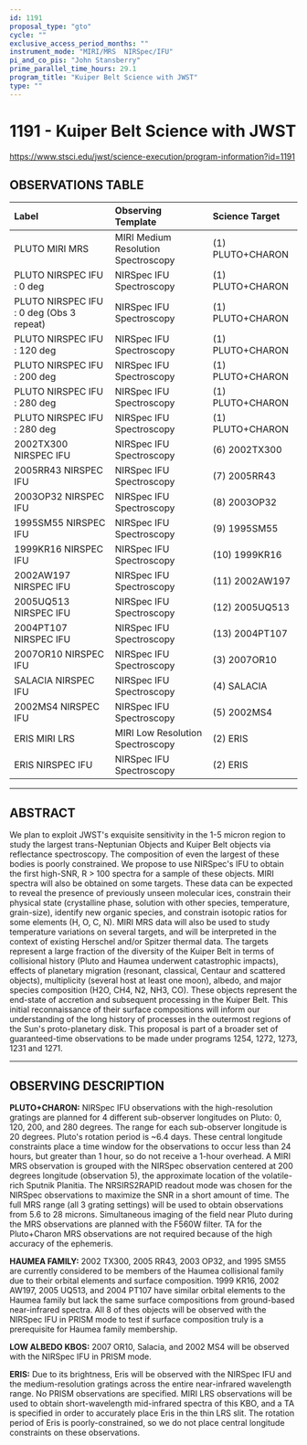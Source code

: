 ```yaml
---
id: 1191
proposal_type: "gto"
cycle: ""
exclusive_access_period_months: ""
instrument_mode: "MIRI/MRS  NIRSpec/IFU"
pi_and_co_pis: "John Stansberry"
prime_parallel_time_hours: 29.1
program_title: "Kuiper Belt Science with JWST"
type: ""
---
```

# 1191 - Kuiper Belt Science with JWST
https://www.stsci.edu/jwst/science-execution/program-information?id=1191
## OBSERVATIONS TABLE
| Label                                   | Observing Template                     | Science Target        |
| :-------------------------------------- | :------------------------------------- | :-------------------- |
| PLUTO MIRI MRS                          | MIRI Medium Resolution Spectroscopy    | (1) PLUTO+CHARON      |
| PLUTO NIRSPEC IFU : 0 deg               | NIRSpec IFU Spectroscopy               | (1) PLUTO+CHARON      |
| PLUTO NIRSPEC IFU : 0 deg (Obs 3 repeat)| NIRSpec IFU Spectroscopy               | (1) PLUTO+CHARON      |
| PLUTO NIRSPEC IFU : 120 deg             | NIRSpec IFU Spectroscopy               | (1) PLUTO+CHARON      |
| PLUTO NIRSPEC IFU : 200 deg             | NIRSpec IFU Spectroscopy               | (1) PLUTO+CHARON      |
| PLUTO NIRSPEC IFU : 280 deg             | NIRSpec IFU Spectroscopy               | (1) PLUTO+CHARON      |
| PLUTO NIRSPEC IFU : 280 deg             | NIRSpec IFU Spectroscopy               | (1) PLUTO+CHARON      |
| 2002TX300 NIRSPEC IFU                   | NIRSpec IFU Spectroscopy               | (6) 2002TX300         |
| 2005RR43 NIRSPEC IFU                    | NIRSpec IFU Spectroscopy               | (7) 2005RR43          |
| 2003OP32 NIRSPEC IFU                    | NIRSpec IFU Spectroscopy               | (8) 2003OP32          |
| 1995SM55 NIRSPEC IFU                    | NIRSpec IFU Spectroscopy               | (9) 1995SM55          |
| 1999KR16 NIRSPEC IFU                    | NIRSpec IFU Spectroscopy               | (10) 1999KR16         |
| 2002AW197 NIRSPEC IFU                   | NIRSpec IFU Spectroscopy               | (11) 2002AW197        |
| 2005UQ513 NIRSPEC IFU                   | NIRSpec IFU Spectroscopy               | (12) 2005UQ513        |
| 2004PT107 NIRSPEC IFU                   | NIRSpec IFU Spectroscopy               | (13) 2004PT107        |
| 2007OR10 NIRSPEC IFU                    | NIRSpec IFU Spectroscopy               | (3) 2007OR10          |
| SALACIA NIRSPEC IFU                     | NIRSpec IFU Spectroscopy               | (4) SALACIA           |
| 2002MS4 NIRSPEC IFU                     | NIRSpec IFU Spectroscopy               | (5) 2002MS4           |
| ERIS MIRI LRS                           | MIRI Low Resolution Spectroscopy       | (2) ERIS              |
| ERIS NIRSPEC IFU                        | NIRSpec IFU Spectroscopy               | (2) ERIS              |

---

## ABSTRACT

We plan to exploit JWST's exquisite sensitivity in the 1-5 micron region to study the largest trans-Neptunian Objects and Kuiper Belt objects via reflectance spectroscopy. The composition of even the largest of these bodies is poorly constrained. We propose to use NIRSpec's IFU to obtain the first high-SNR, R > 100 spectra for a sample of these objects. MIRI spectra will also be obtained on some targets. These data can be expected to reveal the presence of previously unseen molecular ices, constrain their physical state (crystalline phase, solution with other species, temperature, grain-size), identify new organic species, and constrain isotopic ratios for some elements (H, O, C, N). MIRI MRS data will also be used to study temperature variations on several targets, and will be interpreted in the context of existing Herschel and/or Spitzer thermal data. The targets represent a large fraction of the diversity of the Kuiper Belt in terms of collisional history (Pluto and Haumea underwent catastrophic impacts), effects of planetary migration (resonant, classical, Centaur and scattered objects), multiplicity (several host at least one moon), albedo, and major species composition (H2O, CH4, N2, NH3, CO). These objects represent the end-state of accretion and subsequent processing in the Kuiper Belt. This initial reconnaissance of their surface compositions will inform our understanding of the long history of processes in the outermost regions of the Sun's proto-planetary disk.
This proposal is part of a broader set of guaranteed-time observations to be made under programs 1254, 1272, 1273, 1231 and 1271.

---

## OBSERVING DESCRIPTION

**PLUTO+CHARON:** NIRSpec IFU observations with the high-resolution gratings are planned for 4 different sub-observer longitudes on Pluto: 0, 120, 200, and 280 degrees. The range for each sub-observer longitude is 20 degrees. Pluto's rotation period is ~6.4 days. These central longitude constraints place a time window for the observations to occur less than 24 hours, but greater than 1 hour, so do not receive a 1-hour overhead. A MIRI MRS observation is grouped with the NIRSpec observation centered at 200 degrees longitude (observation 5), the approximate location of the volatile-rich Sputnik Planitia. The NRSIRS2RAPID readout mode was chosen for the NIRSpec observations to maximize the SNR in a short amount of time. The full MRS range (all 3 grating settings) will be used to obtain observations from 5.6 to 28 microns. Simultaneous imaging of the field near Pluto during the MRS observations are planned with the F560W filter. TA for the Pluto+Charon MRS observations are not required because of the high accuracy of the ephemeris.

**HAUMEA FAMILY:** 2002 TX300, 2005 RR43, 2003 OP32, and 1995 SM55 are currently considered to be members of the Haumea collisional family due to their orbital elements and surface composition. 1999 KR16, 2002 AW197, 2005 UQ513, and 2004 PT107 have similar orbital elements to the Haumea family but lack the same surface compositions from ground-based near-infrared spectra. All 8 of thes objects will be observed with the NIRSpec IFU in PRISM mode to test if surface composition truly is a prerequisite for Haumea family membership.

**LOW ALBEDO KBOS:** 2007 OR10, Salacia, and 2002 MS4 will be observed with the NIRSpec IFU in PRISM mode.

**ERIS:** Due to its brightness, Eris will be observed with the NIRSpec IFU and the medium-resolution gratings across the entire near-infrared wavelength range. No PRISM observations are specified. MIRI LRS observations will be used to obtain short-wavelength mid-infrared spectra of this KBO, and a TA is specified in order to accurately place Eris in the thin LRS slit. The rotation period of Eris is poorly-constrained, so we do not place central longitude constraints on these observations.